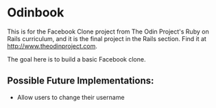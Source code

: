 # Odinbook

This is for the Facebook Clone project from The Odin Project's Ruby on Rails curriculum, and it is the final project in the Rails section. Find it at http://www.theodinproject.com.

The goal here is to build a basic Facebook clone.

## Possible Future Implementations:
- Allow users to change their username
